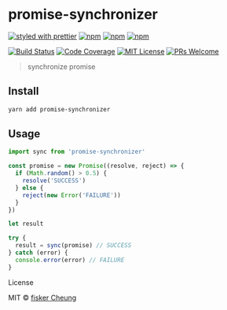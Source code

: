 # promise-synchronizer

[![styled with prettier](https://img.shields.io/badge/styled_with-prettier-ff69b4.svg?style=flat-square)](https://github.com/prettier/prettier)
[![npm](https://img.shields.io/npm/v/promise-synchronizer.svg?style=flat-square)](https://www.npmjs.com/package/promise-synchronizer)
[![npm](https://img.shields.io/npm/dt/promise-synchronizer.svg?style=flat-square)](https://www.npmjs.com/package/promise-synchronizer)
[![npm](https://img.shields.io/npm/dm/promise-synchronizer.svg?style=flat-square)](https://www.npmjs.com/package/promise-synchronizer)

[![Build Status](https://img.shields.io/travis/fisker/promise-synchronizer.svg?style=flat-square)](https://travis-ci.org/fisker/promise-synchronizer)
[![Code Coverage](https://img.shields.io/coveralls/github/fisker/promise-synchronizer.svg?style=flat-square)](https://coveralls.io/github/fisker/promise-synchronizer)
[![MIT License](https://img.shields.io/npm/l/promise-synchronizer.svg?style=flat-square)](https://github.com/fisker/promise-synchronizer/blob/master/license)
[![PRs Welcome](https://img.shields.io/badge/PRs-welcome-brightgreen.svg?style=flat-square)](http://makeapullrequest.com)

> synchronize promise

## Install

```bash
yarn add promise-synchronizer
```

## Usage

```js
import sync from 'promise-synchronizer'

const promise = new Promise((resolve, reject) => {
  if (Math.random() > 0.5) {
    resolve('SUCCESS')
  } else {
    reject(new Error('FAILURE'))
  }
})

let result

try {
  result = sync(promise) // SUCCESS
} catch (error) {
  console.error(error) // FAILURE
}
```

License

MIT © [fisker Cheung](https://github.com/fisker)
